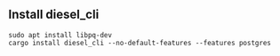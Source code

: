 ## Install diesel_cli
```
sudo apt install libpq-dev
cargo install diesel_cli --no-default-features --features postgres
```